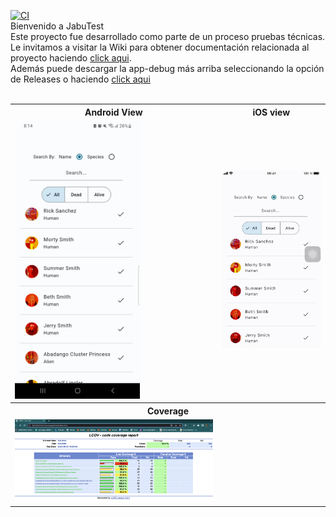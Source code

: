 [![CI](https://github.com/fnoceda/jabu_test/actions/workflows/build.yml/badge.svg)](https://github.com/fnoceda/jabu_test/actions/workflows/build.yml)  <br />
Bienvenido a JabuTest  <br />
Este proyecto fue desarrollado como parte de un proceso pruebas técnicas. <br />
Le invitamos a visitar la Wiki para obtener documentación relacionada al proyecto haciendo <a href="https://github.com/fnoceda/jabu_test/wiki">click aqui</a>. <br />
Además puede descargar la app-debug más arriba seleccionando la opción de Releases o haciendo <a href="https://github.com/fnoceda/jabu_test/releases">click aqui</a><br /><br />



<table>
    <tr>
        <th>Android View</th>
        <th>iOS view</th>
    </tr>
    <tr>
        <td><img src="doc/android.png" width="200"></td>
        <td><img src="doc/ios.png" width="200"></td>
    </tr>
    <tr>
        <th colspan="2">Coverage</th>
    </tr>
     <tr>
        <td><img src="doc/coverage.png" width="400"></td>
    </tr>
</table>
